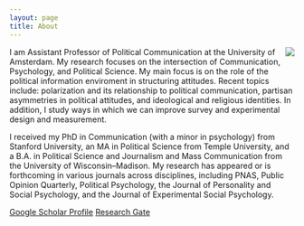 ```yaml
---
layout: page
title: About
---
```


<img align="right" src="https://dl.dropboxusercontent.com/u/42416194/ylelkes_01.jpeg"> I  am Assistant Professor of Political Communication at the University of Amsterdam. My research focuses on the intersection of Communication, Psychology, and Political Science. My main focus is on the role of the political information enviroment in structuring attitudes. Recent topics include: polarization and its relationship to political communication, partisan asymmetries in political attitudes, and ideological and religious identities. In addition, I study ways in which we can improve survey and experimental design and measurement. 

I received my PhD in Communication (with a minor in psychology) from Stanford University, an MA in Political Science from Temple University, and a B.A. in Political Science and Journalism and Mass Communication from the University of Wisconsin–Madison.
My research has appeared or is forthcoming in various journals across disciplines, including PNAS, Public Opinion Quarterly, Political Psychology, the Journal of Personality and Social Psychology, and the Journal of Experimental Social Psychology.

[Google Scholar Profile](http://scholar.google.nl/citations?user=agGvWl8AAAAJ&hl=en)
[Research Gate](https://www.researchgate.net/profile/Yphtach_Lelkes?ev=hdr_xprf)
